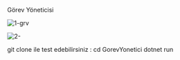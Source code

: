 Görev Yöneticisi

![1-grv](https://github.com/user-attachments/assets/78ac8316-e5e8-4880-873a-05f7f62b526c)

![2-](https://github.com/user-attachments/assets/e5d18dac-c009-4442-b13b-6708cf939d10)

git clone ile test edebilirsiniz :
cd GorevYonetici 
dotnet run 
